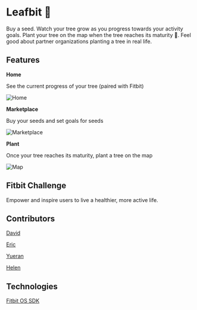 # Leafbit :seedling:

Buy a seed. Watch your tree grow as you progress towards your activity goals. Plant your tree on the map when the tree reaches its maturity :deciduous_tree:. Feel good about partner organizations planting a tree in real life. 

## Features 

**Home**

See the current progress of your tree (paired with Fitbit)

![Home](./assets/leafbit-home-iphone6.png) 

**Marketplace**

Buy your seeds and set goals for seeds

![Marketplace](./assets/leafbit-marketplace-iphone6.png)

**Plant** 

Once your tree reaches its maturity, plant a tree on the map 

![Map](./assets/leafbit-map-iphone6.png)

## Fitbit Challenge

Empower and inspire users to live a healthier, more active life. 

## Contributors 

[David](https://github.com/davidyshin)

[Eric](https://github.com/husheric)

[Yueran]()

[Helen](https://github.com/helencho)

## Technologies

[Fitbit OS SDK](https://dev.fitbit.com/)